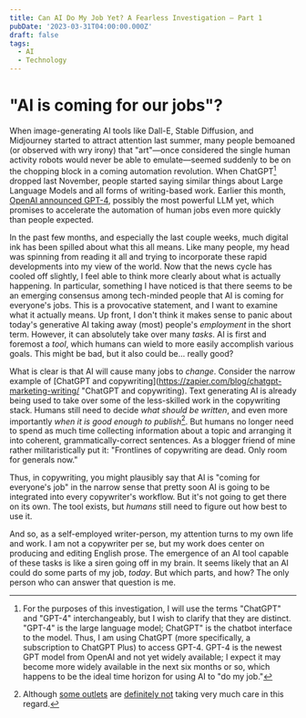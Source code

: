 ```yaml
---
title: Can AI Do My Job Yet? A Fearless Investigation – Part 1
pubDate: '2023-03-31T04:00:00.000Z'
draft: false
tags:
  - AI
  - Technology
---
```


# "AI is coming for our jobs"?

When image-generating AI tools like Dall-E, Stable Diffusion, and Midjourney started to attract attention last summer, many people bemoaned (or observed with wry irony) that "art"—once considered the single human activity robots would never be able to emulate—seemed suddenly to be on the chopping block in a coming automation revolution. When ChatGPT[^1] dropped last November, people started saying similar things about Large Language Models and all forms of writing-based work. Earlier this month, [OpenAI announced GPT-4](https://openai.com/research/gpt-4 "OpenAI announced GPT-4"), possibly the most powerful LLM yet, which promises to accelerate the automation of human jobs even more quickly than people expected.

In the past few months, and especially the last couple weeks, much digital ink has been spilled about what this all means. Like many people, my head was spinning from reading it all and trying to incorporate these rapid developments into my view of the world. Now that the news cycle has cooled off slightly, I feel able to think more clearly about what is actually happening. In particular, something I have noticed is that there seems to be an emerging consensus among tech-minded people that AI is coming for everyone's jobs. This is a provocative statement, and I want to examine what it actually means. Up front, I don't think it makes sense to panic about today's generative AI taking away (most) people's *employment* in the short term. However, it can absolutely take over many *tasks*. AI is first and foremost a *tool*, which humans can wield to more easily accomplish various goals. This might be bad, but it also could be... really good?

What is clear is that AI will cause many jobs to *change*. Consider the narrow example of \[ChatGPT and copywriting]\(https://zapier.com/blog/chatgpt-marketing-writing/ "ChatGPT and copywriting). Text generating AI is already being used to take over some of the less-skilled work in the copywriting stack. Humans still need to decide *what should be written*, and even more importantly *when it is good enough to publish*[^2]. But humans no longer need to spend as much time collecting information about a topic and arranging it into coherent, grammatically-correct sentences. As a blogger friend of mine rather militaristically put it: "Frontlines of copywriting are dead. Only room for generals now."

Thus, in copywriting, you might plausibly say that AI is "coming for everyone's job" in the narrow sense that pretty soon AI is going to be integrated into every copywriter's workflow. But it's not going to get there on its own. The tool exists, but *humans* still need to figure out how best to use it.

And so, as a self-employed writer-person, my attention turns to my own life and work. I am not a copywriter per se, but my work does center on producing and editing English prose. The emergence of an AI tool capable of these tasks is like a siren going off in my brain. It seems likely that an AI could do some parts of my job, *today*. But which parts, and how? The only person who can answer that question is me.

[^1]: For the purposes of this investigation, I will use the terms "ChatGPT" and "GPT-4" interchangeably, but I wish to clarify that they are distinct. "GPT-4" is the large language model; ChatGPT" is the chatbot interface to the model. Thus, I am using ChatGPT (more specifically, a subscription to ChatGPT Plus) to access GPT-4. GPT-4 is the newest GPT model from OpenAI and not yet widely available; I expect it may become more widely available in the next six months or so, which happens to be the ideal time horizon for using AI to "do my job."

[^2]: Although [some outlets](https://futurism.com/the-byte/cnet-publishing-articles-by-ai "CNET publishing AI articles") are [definitely not](https://www.theverge.com/2023/3/30/23663206/buzzfeed-ai-travel-guides-buzzy "Buzzfeed AI generated travel guides") taking very much care in this regard.
